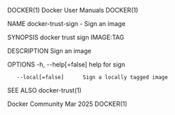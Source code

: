 DOCKER(1)							      Docker User Manuals							     DOCKER(1)

NAME
       docker-trust-sign - Sign an image

SYNOPSIS
       docker trust sign IMAGE:TAG

DESCRIPTION
       Sign an image

OPTIONS
       -h, --help[=false]      help for sign

       --local[=false]	    Sign a locally tagged image

SEE ALSO
       docker-trust(1)

Docker Community							   Mar 2025								     DOCKER(1)
